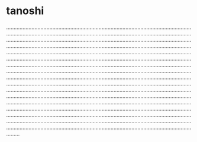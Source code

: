 # tanoshi
.....................................................................................................................................................................................................................................................................................................................................................................................................................................................................................................................................................................................................................................................................................................................................................................................................................................................................................................................................................................................................................................................................................................................................................................................................................................................................................................................................................................................................................................................................................................................................................................................................................................................................................................................................................................................................................................................................................................................................................................................................................................................................................................................................................................................................